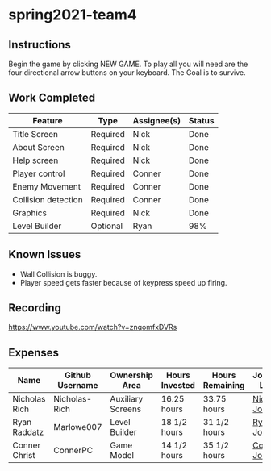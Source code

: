 # spring2021-team4

## Instructions
Begin the game by clicking NEW GAME. To play all you will need are the four directional arrow buttons on your keyboard. The Goal is to survive.

## Work Completed
| Feature | Type | Assignee(s) | Status |
|---------|------|-------------|--------|
|Title Screen | Required | Nick | Done |
|About Screen | Required | Nick | Done |
|Help screen | Required | Nick | Done |
|Player control | Required | Conner| Done |
|Enemy Movement | Required | Conner | Done |
|Collision detection | Required | Conner | Done |
|Graphics | Required | Nick | Done |
| Level Builder | Optional | Ryan | 98% |

## Known Issues
* Wall Collision is buggy.
* Player speed gets faster because of keypress speed up firing.

## Recording
https://www.youtube.com/watch?v=znqomfxDVRs

## Expenses
| Name | Github Username | Ownership Area | Hours Invested | Hours Remaining | Journal Link |
| ---- | --------------- | -------------- | -------------- | --------------- | ------------ |
| Nicholas Rich | Nicholas-Rich | Auxiliary Screens | 16.25 hours | 33.75 hours | [Nick Journal](https://github.com/bjucps209/spring2021-team4/wiki/RichJournal) |
| Ryan Raddatz | Marlowe007 | Level Builder | 18 1/2 hours | 31 1/2 hours | [Ryan Journal](https://github.com/bjucps209/spring2021-team4/wiki/RaddatzJournal) |
| Conner Christ | ConnerPC | Game Model | 14 1/2 hours | 35 1/2 hours | [Conner Journal](https://github.com/bjucps209/spring2021-team4/wiki/ChristJournal) |
